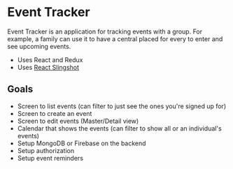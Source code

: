 # Event Tracker

Event Tracker is an application for tracking events with a group.  For example, a family can use it to have a central placed
for every to enter and see upcoming events.

*  Uses React and Redux
*  Uses [React Slingshot](https://github.com/coryhouse/react-slingshot)


## Goals

*  Screen to list events (can filter to just see the ones you're signed up for)
*  Screen to create an event
*  Screen to edit events (Master/Detail view)
*  Calendar that shows the events (can filter to show all or an individual's events)
*  Setup MongoDB or Firebase on the backend
*  Setup authorization
*  Setup event reminders
